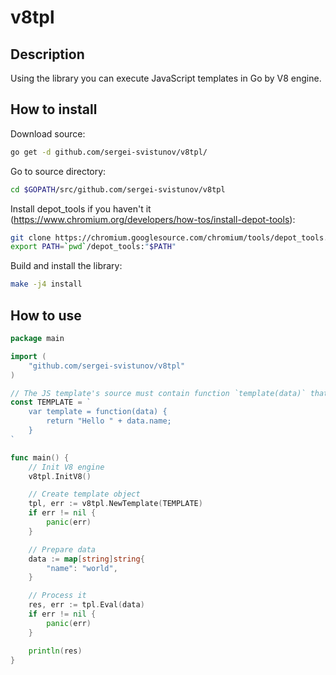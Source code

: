 # v8tpl

## Description
Using the library you can execute JavaScript templates in Go by V8 engine.

## How to install
Download source:
```bash
go get -d github.com/sergei-svistunov/v8tpl/
```
Go to source directory:
```bash
cd $GOPATH/src/github.com/sergei-svistunov/v8tpl
```
Install depot_tools if you haven't it (https://www.chromium.org/developers/how-tos/install-depot-tools):
```bash
git clone https://chromium.googlesource.com/chromium/tools/depot_tools.git
export PATH=`pwd`/depot_tools:"$PATH"
```
Build and install the library:
```bash
make -j4 install
```

## How to use
```go
package main

import (
	"github.com/sergei-svistunov/v8tpl"
)

// The JS template's source must contain function `template(data)` that will be called to process data
const TEMPLATE = `
	var template = function(data) {
		return "Hello " + data.name;
	}
`

func main() {
	// Init V8 engine
	v8tpl.InitV8()

	// Create template object
	tpl, err := v8tpl.NewTemplate(TEMPLATE)
	if err != nil {
		panic(err)
	}

	// Prepare data
	data := map[string]string{
		"name": "world",
	}

	// Process it
	res, err := tpl.Eval(data)
	if err != nil {
		panic(err)
	}

	println(res)
}
```

